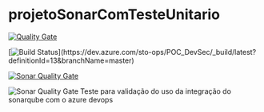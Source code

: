 # projetoSonarComTesteUnitario
[![Quality Gate](https://gandalf.stone.com.br/api/badges/gate?key=stone-payments-flavia-novoProjeto)](https://gandalf.stone.com.br/dashboard/index/stone-payments-flavia-novoProjeto)

[![Build Status](https://dev.azure.com/sto-ops/POC_DevSec/_apis/build/status/POC_DevSec-ASP.NET%20Core%20(.NET%20Framework)-CI?branchName=master)](https://dev.azure.com/sto-ops/POC_DevSec/_build/latest?definitionId=13&branchName=master)

[![Sonar Quality Gate](https://img.shields.io/sonar/quality_gate/stone-payments-flavia-novoProjeto?server=https://gandalf.stone.com.br&style=plastic)](https://gandalf.stone.com.br/dashboard/index/stone-payments-flavia-novoProjeto)

![Sonar Quality Gate](https://img.shields.io/sonar/quality_gate/stone-payments-flavia-novoProjeto?server=https://gandalf.stone.com.br&sonarVersion=7.3)
Teste para validação do uso da integração do sonarqube com o azure devops
